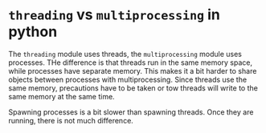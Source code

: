 # `threading` vs `multiprocessing` in python
The `threading` module uses threads, the `multiprocessing` module uses processes. THe difference is that threads run in the same memory space, while processes have separate memory. This makes it a bit harder to share objects between processes with multiprocessing. Since threads use the same memory, precautions have to be taken or tow threads will write to the same memory at the same time.

Spawning processes is a bit slower than spawning threads. Once they are running, there is not much difference.
